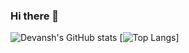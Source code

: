 ### Hi there 👋

<!--
**devanshmarwaha/devanshmarwaha** is a ✨ _special_ ✨ repository because its `README.md` (this file) appears on your GitHub profile.

Here are some ideas to get you started:

- 🔭 I’m currently working on ...
- 🌱 I’m currently learning ...
- 👯 I’m looking to collaborate on ...
- 🤔 I’m looking for help with ...
- 💬 Ask me about ...
- 📫 How to reach me: ...
- 😄 Pronouns: ...
- ⚡ Fun fact: ...
-->
![Devansh's GitHub stats](https://github-readme-stats.vercel.app/api?username=devanshmarwaha&show_icons=true&theme=merko)
 [![Top Langs](https://github-readme-stats.vercel.app/api/top-langs/?username=devanshmarwaha&layout=compact)]
